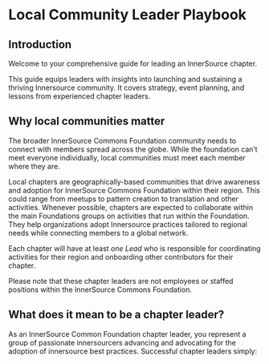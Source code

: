 # Local Community Leader Playbook

## Introduction
Welcome to your comprehensive guide for leading an InnerSource chapter.

This guide equips leaders with insights into launching and sustaining a thriving Innersource community. It covers strategy, event planning, and lessons from experienced chapter leaders.

## Why local communities matter

The broader InnerSource Commons Foundation community needs to connect with members spread across the globe. While the foundation can’t meet everyone individually, local communities must meet each member where they are.

Local chapters are geographically-based communities that drive awareness and adoption for InnerSource Commons Foundation within their region. This could range from meetups to pattern creation to translation and other activities. Whenever possible, chapters are expected to collaborate within the main Foundations groups on activities that run within the Foundation. They help organizations adopt Innersource practices tailored to regional needs while connecting members to a global network.

Each chapter will have at least *one Lead* who is responsible for coordinating activities for their region and onboarding other contributors for their chapter. 

Please note that these chapter leaders are not employees or staffed positions within the InnerSource Commons Foundation.


## What does it mean to be a chapter leader?

As an InnerSource Common Foundation chapter leader, you represent a group of passionate innersourcers advancing and advocating for the adoption of innersource best practices. Successful chapter leaders simply:
